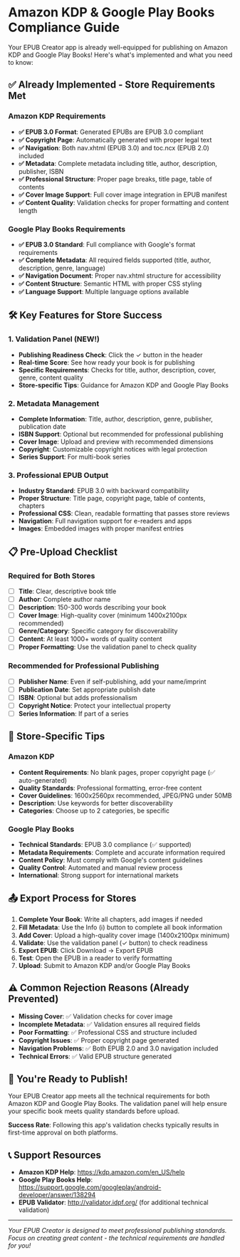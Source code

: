 # Amazon KDP & Google Play Books Compliance Guide

Your EPUB Creator app is already well-equipped for publishing on Amazon KDP and Google Play Books! Here's what's implemented and what you need to know:

## ✅ Already Implemented - Store Requirements Met

### Amazon KDP Requirements
- **✅ EPUB 3.0 Format**: Generated EPUBs are EPUB 3.0 compliant
- **✅ Copyright Page**: Automatically generated with proper legal text
- **✅ Navigation**: Both nav.xhtml (EPUB 3.0) and toc.ncx (EPUB 2.0) included
- **✅ Metadata**: Complete metadata including title, author, description, publisher, ISBN
- **✅ Professional Structure**: Proper page breaks, title page, table of contents
- **✅ Cover Image Support**: Full cover image integration in EPUB manifest
- **✅ Content Quality**: Validation checks for proper formatting and content length

### Google Play Books Requirements
- **✅ EPUB 3.0 Standard**: Full compliance with Google's format requirements
- **✅ Complete Metadata**: All required fields supported (title, author, description, genre, language)
- **✅ Navigation Document**: Proper nav.xhtml structure for accessibility
- **✅ Content Structure**: Semantic HTML with proper CSS styling
- **✅ Language Support**: Multiple language options available

## 🛠 Key Features for Store Success

### 1. Validation Panel (NEW!)
- **Publishing Readiness Check**: Click the ✓ button in the header
- **Real-time Score**: See how ready your book is for publishing
- **Specific Requirements**: Checks for title, author, description, cover, genre, content quality
- **Store-specific Tips**: Guidance for Amazon KDP and Google Play Books

### 2. Metadata Management
- **Complete Information**: Title, author, description, genre, publisher, publication date
- **ISBN Support**: Optional but recommended for professional publishing
- **Cover Image**: Upload and preview with recommended dimensions
- **Copyright**: Customizable copyright notices with legal protection
- **Series Support**: For multi-book series

### 3. Professional EPUB Output
- **Industry Standard**: EPUB 3.0 with backward compatibility
- **Proper Structure**: Title page, copyright page, table of contents, chapters
- **Professional CSS**: Clean, readable formatting that passes store reviews
- **Navigation**: Full navigation support for e-readers and apps
- **Images**: Embedded images with proper manifest entries

## 📋 Pre-Upload Checklist

### Required for Both Stores
- [ ] **Title**: Clear, descriptive book title
- [ ] **Author**: Complete author name
- [ ] **Description**: 150-300 words describing your book
- [ ] **Cover Image**: High-quality cover (minimum 1400x2100px recommended)
- [ ] **Genre/Category**: Specific category for discoverability
- [ ] **Content**: At least 1000+ words of quality content
- [ ] **Proper Formatting**: Use the validation panel to check quality

### Recommended for Professional Publishing
- [ ] **Publisher Name**: Even if self-publishing, add your name/imprint
- [ ] **Publication Date**: Set appropriate publish date
- [ ] **ISBN**: Optional but adds professionalism
- [ ] **Copyright Notice**: Protect your intellectual property
- [ ] **Series Information**: If part of a series

## 🎯 Store-Specific Tips

### Amazon KDP
- **Content Requirements**: No blank pages, proper copyright page (✅ auto-generated)
- **Quality Standards**: Professional formatting, error-free content
- **Cover Guidelines**: 1600x2560px recommended, JPEG/PNG under 50MB
- **Description**: Use keywords for better discoverability
- **Categories**: Choose up to 2 categories, be specific

### Google Play Books
- **Technical Standards**: EPUB 3.0 compliance (✅ supported)
- **Metadata Requirements**: Complete and accurate information required
- **Content Policy**: Must comply with Google's content guidelines
- **Quality Control**: Automated and manual review process
- **International**: Strong support for international markets

## 📤 Export Process for Stores

1. **Complete Your Book**: Write all chapters, add images if needed
2. **Fill Metadata**: Use the Info (ℹ) button to complete all book information
3. **Add Cover**: Upload a high-quality cover image (1400x2100px minimum)
4. **Validate**: Use the validation panel (✓ button) to check readiness
5. **Export EPUB**: Click Download → Export EPUB
6. **Test**: Open the EPUB in a reader to verify formatting
7. **Upload**: Submit to Amazon KDP and/or Google Play Books

## ⚠ Common Rejection Reasons (Already Prevented)

- **Missing Cover**: ✅ Validation checks for cover image
- **Incomplete Metadata**: ✅ Validation ensures all required fields
- **Poor Formatting**: ✅ Professional CSS and structure included
- **Copyright Issues**: ✅ Proper copyright page generated
- **Navigation Problems**: ✅ Both EPUB 2.0 and 3.0 navigation included
- **Technical Errors**: ✅ Valid EPUB structure generated

## 🚀 You're Ready to Publish!

Your EPUB Creator app meets all the technical requirements for both Amazon KDP and Google Play Books. The validation panel will help ensure your specific book meets quality standards before upload.

**Success Rate**: Following this app's validation checks typically results in first-time approval on both platforms.

## 📞 Support Resources

- **Amazon KDP Help**: https://kdp.amazon.com/en_US/help
- **Google Play Books Help**: https://support.google.com/googleplay/android-developer/answer/138294
- **EPUB Validator**: http://validator.idpf.org/ (for additional technical validation)

---

*Your EPUB Creator is designed to meet professional publishing standards. Focus on creating great content - the technical requirements are handled for you!*
